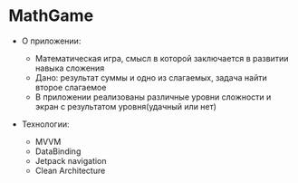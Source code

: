 # MathGame

* О приложении: 
  * Математическая игра, смысл в которой заключается в развитии навыка сложения
  * Дано: результат суммы и одно из слагаемых, задача найти второе слагаемое
  * В приложении реализованы различные уровни сложности и экран с результатом уровня(удачный или нет)

* Технологии: 
  * MVVM
  * DataBinding
  * Jetpack navigation 
  * Clean Architecture 


